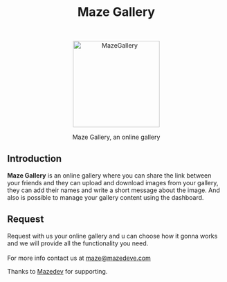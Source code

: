 <h1 align="center"> Maze Gallery </h1> <br>
<p align="center">
  <a href="https://gitpoint.co/">
    <img alt="MazeGallery" title="Maze Gallery" src="https://mazedeve.com/img/brand1.png" width="200">
  </a>
</p>

<p align="center">
  Maze Gallery, an online gallery
</p>

## Introduction
**Maze Gallery** is an online gallery where you can share the link between your friends and they can upload and download images from your gallery, they can add their names and write a short message about the image. And also is possible to manage your gallery content using the dashboard.

## Request
Request with us your online gallery and u can choose how it gonna works and we will provide all the functionality you need. 
</br>
</br>
For more info contact us at <a href="mailto:maze@mazedeve.com">maze@mazedeve.com</a>



Thanks to [Mazedev](https://mazedeve.com) for supporting.
